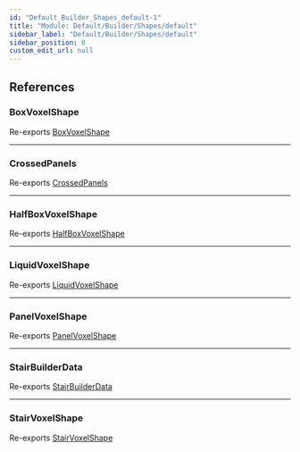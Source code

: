 ```yaml
---
id: "Default_Builder_Shapes_default-1"
title: "Module: Default/Builder/Shapes/default"
sidebar_label: "Default/Builder/Shapes/default"
sidebar_position: 0
custom_edit_url: null
---
```


## References

### BoxVoxelShape

Re-exports [BoxVoxelShape](Default_Builder_Shapes_default_Box_Box_voxel_shape.md#boxvoxelshape)

___

### CrossedPanels

Re-exports [CrossedPanels](Default_Builder_Shapes_default_Panel_CrossedPanels_voxel_shape.md#crossedpanels)

___

### HalfBoxVoxelShape

Re-exports [HalfBoxVoxelShape](Default_Builder_Shapes_default_Box_HalfBox_voxel_shape.md#halfboxvoxelshape)

___

### LiquidVoxelShape

Re-exports [LiquidVoxelShape](Default_Builder_Shapes_default_Liquid_Liquid_voxel_shape.md#liquidvoxelshape)

___

### PanelVoxelShape

Re-exports [PanelVoxelShape](Default_Builder_Shapes_default_Panel_Panel_voxel_shape.md#panelvoxelshape)

___

### StairBuilderData

Re-exports [StairBuilderData](Default_Builder_Shapes_default_Stairs_Stair_voxel_shape.md#stairbuilderdata)

___

### StairVoxelShape

Re-exports [StairVoxelShape](Default_Builder_Shapes_default_Stairs_Stair_voxel_shape.md#stairvoxelshape)
